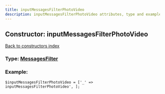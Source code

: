 ```yaml
---
title: inputMessagesFilterPhotoVideo
description: inputMessagesFilterPhotoVideo attributes, type and example
---
```

## Constructor: inputMessagesFilterPhotoVideo  
[Back to constructors index](index.md)






### Type: [MessagesFilter](../types/MessagesFilter.md)


### Example:

```
$inputMessagesFilterPhotoVideo = ['_' => inputMessagesFilterPhotoVideo', ];
```